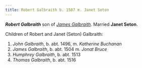 ```yaml
---
title: Robert Galbraith b. 1507 m. Janet Seton
---
```

***Robert Galbraith*** son of [*James Galbraith*](galbraith-james-1455.md).  Married **Janet Seton**.

Children of Robert and Janet (Seton) Galbraith:

1. *John Galbraith*, b. abt. 1496, m. *Katherine Buchanan*
2. *James Galbraith*, b. abt. 1504 m. *Jonat Bruce*
3. *Humphrey Galbraith*, b. abt. 1513
4. *Thomas Galbraith*, b. abt. 1516

